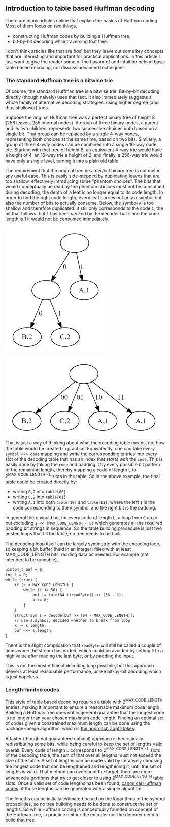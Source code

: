 ## Introduction to table based Huffman decoding

There are many articles online that explain the basics of Huffman coding.
Most of them focus on two things,

 - constructing Huffman codes by building a Huffman tree,
 - bit-by-bit decoding while traversing that tree.

I don't think articles like that are *bad*, but they leave out some key concepts that are interesting and important for practical applications.
In this article I just want to give the reader some of the flavour of and intuition behind basic table based decoding, not discuss advanced techniques.

### The standard Huffman tree is a bitwise trie

Of course, the standard Huffman tree is a bitwise trie.
Bit-by-bit decoding directly (though naively) uses that fact.
It also immediately suggests a whole family of alternative decoding strategies: using higher degree (and thus shallower) tries.

Suppose the original Huffman tree was a perfect binary tree of height 8 (256 leaves, 255 internal nodes).
A group of three binary nodes, a parent and its two children, represents two successive choices both based on a single bit.
That group can be replaced by a single 4-way nodes, representing both choices at the same time, based on two bits.
Similarly, a group of three 4-way nodes can be combined into a single 16-way node, etc.
Starting with that tree of height 8, an equivalent 4-way trie would have a height of 4, an 16-way trie a height of 2, and finally, a 256-way trie would have only a single level, turning it into a plain old table.

The requirement that the original tree be a *perfect* binary tree is not met in any useful case.
This is easily side-stepped by duplicating leaves that are too shallow, effectively introducing some "phantom choices".
The bits that would conceptually be read by the phantom choices must not be consumed during decoding, the depth of a leaf is no longer equal to its code length.
In order to find the right code length, every leaf carries not only a symbol but also the number of bits to actually consume.
Below, the symbol `A` is too shallow and therefore duplicated. It still only corresponds to the code `1`, the bit that follows that `1` has been *peeked* by the decoder but since the code length is 1 it would not be consumed immediately.

![tree1](/tree1.png)

![tree2](/tree2.png)

That is just a way of thinking about what the decoding table means, not how the table would be created in practice.
Equivalently, one can take every `symbol <-> code` mapping and write the corresponding entries into every slot of the decoding table that has an index that *starts with* the `code`.
This is easily done by taking the `code` and padding it by every possible bit pattern of the remaining length, thereby mapping a code of length L to 2<sup>MAX_CODE_LENGTH - L</sup> slots in the table.
So in the above example, the final table could be created directly by:

 - writing `B,2` into `table[00]`
 - writing `C,2` into `table[01]`
 - writing `A,1` into both `table[10]` and `table[11]`, where the left `1` is the code corresponding to the `A` symbol, and the right bit is the padding.

In general there would be, for every code of length L, a loop from `0` up to but excluding `1 << (MAX_CODE_LENGTH - L)` which generates all the required padding bit strings in sequence.
So the table building procedure is just two nested loops that fill the table, no tree needs to be built.

The decoding loop itself can be largely symmetric with the encoding loop, so keeping a bit buffer (held in an integer) filled with at least MAX_CODE_LENGTH bits, reading data as needed.
For example (not intended to be runnable),

    uint64_t buf = 0;
    int k = 0;
    while (true) {
        if (k < MAX_CODE_LENGTH) {
            while (k <= 56) {
                buf |= (uint64_t)readByte() << (56 - k);
                k += 8;
            }
        }
        struct sym s = decode[buf >> (64 - MAX_CODE_LENGTH)];
        // use s.symbol, decided whether to break from loop
        k -= s.length;
        buf <<= s.length;
    }

There is the slight complication that `readByte` will still be called a couple of times when the stream has ended, which could be avoided by setting `k` to a high value after reading the last byte, or by padding the input.

This is not the most efficient decoding loop possible, but this approach delivers at least reasonable performance, unlike bit-by-bit decoding which is just hopeless.

### Length-limited codes

This style of table based decoding requires a table with 2<sup>MAX_CODE_LENGTH</sup> entries, making it important to ensure a reasonable maximum code length.
Building a Huffman tree does not in general guarantee that the longest code is no longer than your chosen maximum code length.
Finding an optimal set of codes given a constrained maximum length can be done using the package-merge algorithm, which is [the approach Zopfli takes](https://github.com/google/zopfli/blob/master/src/zopfli/katajainen.c).

A faster (though not guaranteed optimal) approach is heuristically redistributing some bits, while being careful to keep the set of lengths valid overall.
Every code of length L corresponds to 2<sup>MAX_CODE_LENGTH - L</sup> slots of the decoding table, the sum of that over all lengths must not exceed the size of the table.
A set of lengths can be made valid by iteratively choosing the longest code that can be lengthened and lengthening it, until the set of lengths is valid.
That method can overshoot the target, there are more advanced algorithms that try to get closer to using 2<sup>MAX_CODE_LENGTH</sup> table slots.
Once a valid set of code lengths has been found, [canonical Huffman codes](https://en.wikipedia.org/wiki/Canonical_Huffman_code) of those lengths can be generated with a simple algorithm.

The lengths can be initially estimated based on the logarithms of the symbol probabilities, so no tree building needs to be done to construct the set of lengths.
So while Huffman coding is conceptually founded on concept of the Huffman tree, in practice neither the encoder nor the decoder need to build that tree.

